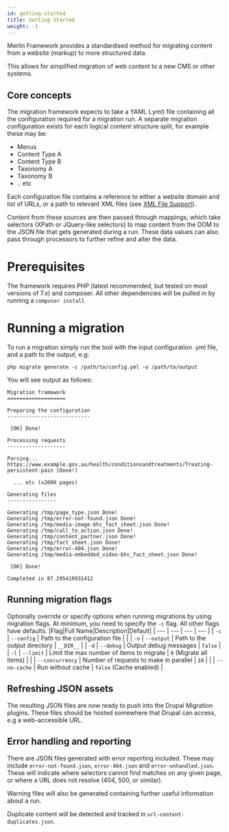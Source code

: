 ```yaml
---
id: getting-started
title: Getting Started
weight: -1
---
```


Merlin Framework provides a standardised method for migrating content from a website (markup) to more structured data.

This allows for simplified migration of web content to a new CMS or other systems.


## Core concepts

The migration framework expects to take a YAML (.yml) file containing all the configuration required for a migration run. A separate migration configuration exists for each logical content structure split, for example these may be:
- Menus
- Content Type A
- Content Type B
- Taxonomy A
- Taxonomy B
- .. etc

Each configuration file contains a reference to either a website domain and list of URLs, or a path to relevant XML files (see [XML File Support]()).

Content from these sources are then passed through mappings, which take selectors (XPath or JQuery-like selectors) to map content from the DOM to the JSON file that gets generated during a run. These data values can also pass through processors to further refine and alter the data.

# Prerequisites
The framework requires PHP (latest recommended, but tested on most versions of 7.x) and composer. All other dependencies will be pulled in by running a `composer install`

# Running a migration
To run a migration simply run the tool with the input configuration .yml file, and a path to the output, e.g:

`php migrate generate -c /path/to/config.yml -o /path/to/output`

You will see output as follows:
```
Migration framework
===================

Preparing the configuration
---------------------------

 [OK] Done!

Processing requests
-------------------

Parsing... https://www.example.gov.au/health/conditionsandtreatments/Treating-persistent-pain (Done!)

  ... etc (x2000 pages)

Generating files
----------------

Generating /tmp/page_type.json Done!
Generating /tmp/error-not-found.json Done!
Generating /tmp/media-image-bhc_fact_sheet.json Done!
Generating /tmp/call_to_action.json Done!
Generating /tmp/content_partner.json Done!
Generating /tmp/fact_sheet.json Done!
Generating /tmp/error-404.json Done!
Generating /tmp/media-embedded_video-bhc_fact_sheet.json Done!

 [OK] Done!

Completed in 87.295419931412
```

## Running migration flags
Optionally override or specify options when running migrations by using migration flags. At minimum, you need to specify the `-c` flag. All other flags have defaults.
|Flag|Full Name|Description|Default|
| --- | --- | --- | --- |
| `-c` | `--config` | Path to the configuration file | |
| `-o` | `--output` | Path to the output directory | `__DIR__` |
| `-d` | `--debug` | Output debug messages | `false` |
| `-l` | `--limit` | Limit the max number of items to migrate | `0` (Migrate all items) |
| | `--concurrency` | Number of requests to make in parallel | `10` |
| | `--no-cache` | Run without cache | `false` (Cache enabled) |

## Refreshing JSON assets

The resulting JSON files are now ready to push into the Drupal Migration plugins. These files should be hosted somewhere that Drupal can access, e.g a web-accessible URL.

## Error handling and reporting

There are JSON files generated with error reporting included. These may include `error-not-found.json`, `error-404.json` and `error-unhandled.json`. These will indicate where selectors cannot find matches on any given page, or where a URL does not resolve (404, 500, or similar).

Warning files will also be generated containing further useful information about a run.

Duplicate content will be detected and tracked in `url-content-duplicates.json`.
